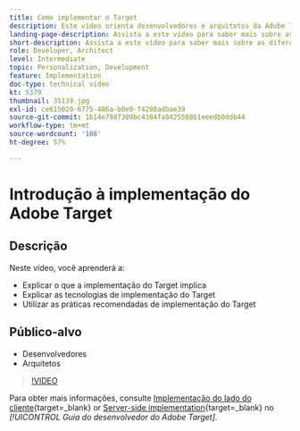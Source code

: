 ```yaml
---
title: Como implementar o Target
description: Este vídeo orienta desenvolvedores e arquitetos da Adobe Target na implementação do Target. Assista a este vídeo para saber mais sobre as diferentes tecnologias de implementação do Target e utilizar as práticas recomendadas de implementação do Target.
landing-page-description: Assista a este vídeo para saber mais sobre as diferentes tecnologias de implementação do Target e utilizar as práticas recomendadas de implementação do Target.
short-description: Assista a este vídeo para saber mais sobre as diferentes tecnologias de implementação do Target e utilizar as práticas recomendadas de implementação do Target.
role: Developer, Architect
level: Intermediate
topic: Personalization, Development
feature: Implementation
doc-type: technical video
kt: 5379
thumbnail: 35139.jpg
exl-id: ce615020-6775-486a-b0e0-f4298adbae39
source-git-commit: 1b14e7987309bc4104fa842558861eeedb0ddb44
workflow-type: tm+mt
source-wordcount: '108'
ht-degree: 57%

---
```


# Introdução à implementação do Adobe Target

## Descrição

Neste vídeo, você aprenderá a:

* Explicar o que a implementação do Target implica
* Explicar as tecnologias de implementação do Target
* Utilizar as práticas recomendadas de implementação do Target

## Público-alvo

* Desenvolvedores
* Arquitetos

>[!VIDEO](https://video.tv.adobe.com/v/35139/?quality=12)

Para obter mais informações, consulte [Implementação do lado do cliente](https://experienceleague.adobe.com/docs/target-dev/developer/client-side/overview.html){target=_blank} or [Server-side implementation](https://experienceleague.adobe.com/docs/target-dev/developer/server-side/server-side-overview.html?lang=pt-BR){target=_blank} no *[!UICONTROL Guia do desenvolvedor do Adobe Target]*.

